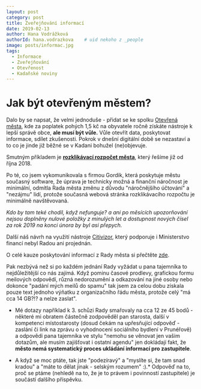 ```yaml
---
layout: post
category: post
title: Zveřejňování informací
date: 2019-02-13
author: Hana Vodrážková
authorId: hana.vodrazkova    # uid nekoho z _people
image: posts/informac.jpg
tags:
  - Informace
  - Zveřejňování 
  - Otevřenost
  - Kadaňské noviny
---
```



Jak být otevřeným městem?
===

Dalo by se napsat, že velmi jednoduše - přidat se ke spolku [Otevřená města](https://www.otevrenamesta.cz), kde za poplatek pohých 1,5 kč 
na obyvatele ročně získáte nástroje k lepší správě obce, **ale musí být vůle.** Vůle otevřít data, poskytovat informace, sdílet zkušenosti.
Pokrok v dnešní digitální době se nezastaví a to co je jinde již běžné se v Kadani bohužel (ne)objevuje.

Smutným příkladem je **[rozklikávací rozpočet města](https://kadan.pirati.cz/aktuality/rozpocet.html)**, který řešíme již od října 2018.

Po té, co jsem vykomunikovala s firmou Gordik, která poskytuje městu současný software, že úprava je technicky možná a finanční náročnost 
je minimální, odmítla Rada města změnu z důvodu "náročnějšího účtování" a "nezájmu" lidí, protože současná webová stránka rozklikávacího rozpočtu
je minimálně navštěvovaná. 

*Kdo by tam teké chodil, když nefunguje? a ani po měsících upozorňování nejsou doplněny nulové položky z minulých let
a dostupnost nových čísel za rok 2019 na konci února by byl asi přepych.*

Další náš návrh na využití nástroje [Citivizor](https://www.cityvizor.cz), který podporuje i Ministerstvo financí nebyl Radou ani projednán.
  
O celé kauze poskytování informací z Rady města si přečtěte [zde](https://kadan.pirati.cz/aktuality/kauza-informace.html).

Pak nezbývá než si po každém jednání Rady vyžádat u pana tajemníka to nejdůležitější co nás zajímá. 
Když pominu časové prodlevy, grafickou formu meilových odpovědí, různá nedorozumění a odkazování na jiné osoby nebo dokonce 
"padání mých meilů do spamu" tak jsem za celou dobu získala pouze text jednoho výňatku z organizačního řádu města, protože celý 
"má cca 14 GB?!? a nelze zaslat".  

* Mé dotazy například k 3. schůzi Rady smařovaly na cca 12 ze 45 bodů - některé mi obratem částečně zodpověděl pan starosta, další v kompetenci místostarosty 
(dosud čekám na upřesňující odpověď - zaslání či link na zprávu o vyhodnocení sociálního bydlení v Prunéřově) a odpovědi pana tajemníka
ve stylu "nemohu se věnovat jen vašim dotazům, ale musím zajišťovat i ostatní agendu" jen dokládají fakt, že **město nemá systematický proces ukládání informací pro zastupitele**.

* A když se moc ptáte, tak jste "podezíravý" a "myslíte si, že tam snad kradou" a "máte to dělat jinak - selským rozumem" :).*
Odpověď na to, proč se ptáme (nehledě na to, že je to právem i povinností zastupitele) je součástí dalšího příspěvku.
